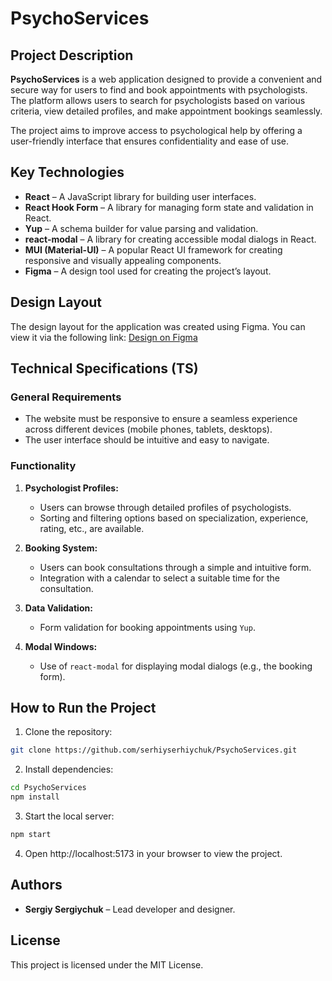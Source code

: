 # PsychoServices

## Project Description

**PsychoServices** is a web application designed to provide a convenient and secure way for users to find and book appointments with psychologists. The platform allows users to search for psychologists based on various criteria, view detailed profiles, and make appointment bookings seamlessly.

The project aims to improve access to psychological help by offering a user-friendly interface that ensures confidentiality and ease of use.

## Key Technologies

- **React** – A JavaScript library for building user interfaces.
- **React Hook Form** – A library for managing form state and validation in React.
- **Yup** – A schema builder for value parsing and validation.
- **react-modal** – A library for creating accessible modal dialogs in React.
- **MUI (Material-UI)** – A popular React UI framework for creating responsive and visually appealing components.
- **Figma** – A design tool used for creating the project’s layout.

## Design Layout

The design layout for the application was created using Figma. You can view it via the following link:
[Design on Figma](https://www.figma.com/design/I5vjNb0NsJOpQRnRpMloSY/Psychologists.Services)

## Technical Specifications (TS)

### General Requirements

- The website must be responsive to ensure a seamless experience across different devices (mobile phones, tablets, desktops).
- The user interface should be intuitive and easy to navigate.

### Functionality

1. **Psychologist Profiles:**

   - Users can browse through detailed profiles of psychologists.
   - Sorting and filtering options based on specialization, experience, rating, etc., are available.

2. **Booking System:**

   - Users can book consultations through a simple and intuitive form.
   - Integration with a calendar to select a suitable time for the consultation.

3. **Data Validation:**

   - Form validation for booking appointments using `Yup`.

4. **Modal Windows:**
   - Use of `react-modal` for displaying modal dialogs (e.g., the booking form).

## How to Run the Project

1. Clone the repository:

```bash
git clone https://github.com/serhiyserhiychuk/PsychoServices.git
```

2. Install dependencies:

```bash
cd PsychoServices
npm install
```

3. Start the local server:

```bash
npm start
```

4. Open http://localhost:5173 in your browser to view the project.

## Authors

- **Sergiy Sergiychuk** – Lead developer and designer.

## License

This project is licensed under the MIT License.
